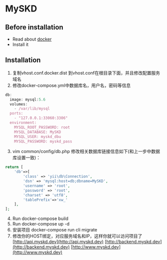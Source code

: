 # MySKD

## Before installation

* Read about [docker](https://www.docker.com)
* Install it

## Installation

1. 复制vhost.conf.docker.dist 到vhost.conf在根目录下面，并且修改配置服务域名
2. 修改docker-compose.yml中数据库名，用户名，密码等信息
```javascript
db:
  image: mysql:5.6
  volumes:
    - /var/lib/mysql
  ports:
    - "127.0.0.1:33060:3306"
  environment:
    MYSQL_ROOT_PASSWORD: root
    MYSQL_DATABASE: MySKD
    MYSQL_USER: myskd_dbu
    MYSQL_PASSWORD: myskd_pass
```
3. vim common/config/db.php 修改相关数据库链接信息如下(和上一步中数据库设置一致)：
```php
return [
    'db'=>[
        'class' => 'yii\db\Connection',
        'dsn' => 'mysql:host=db;dbname=MySKD',
        'username' => 'root',
        'password' => 'root',
        'charset' => 'utf8',
        'tablePrefix'=>'xw_'
    ],
];
```
4. Run docker-compose build
5. Run docker-compose up -d
6. 安装项目 docker-compose run cli migrate
7. 修改你的HOST绑定，对应服务域名和IP，这样你就可以访问项目了
  [http://api.myskd.dev](http://api.myskd.dev) 
  [http://backend.myskd.dev](http://backend.myskd.dev)
  [http://www.myskd.dev](http://www.myskd.dev)